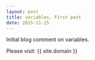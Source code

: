 ```yaml
---
layout: post
title: variables, First post
date: 2015-11-15
---
```


Initial blog comment on variables.

Please visit: {{ site.domain }}
